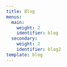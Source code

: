 ```yaml
---
title: Blog
menus:
  main:
    weight: 2
    identifier: blog
  secondary:
    weight: 2
    identifier: blog2
template: blog
---
```


